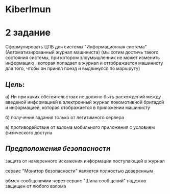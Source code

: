 # KiberImun
# 2 задание

Сформулировать ЦПБ для системы "Информационная система" (Автоматизированный журнал машиниста)
(мы хотим достичь такого состояния системы, при котором злоумышленник не может изменить информацию , которая попадает в журнал и оттображается машинисту для того, чтобы он принял поезд и выдвинулся по маршруту)

## _Цель_: 

а) Ни при каких обстоятельствах не должно быть расхождений между введеной информацией в электронный журнал локомотивной бригадой и информацией, которая отображается в приложении машинисту

б) получение задания только от легитимного сервера

в) противодействие от взлома мобильного приложения с условием физического доступа

## _Предположения безопасности_

защита от намеренного искажения информации поступающей в журнал

сервис "Монитор безопасности" является полностью доверенным 

обмен сообщениями через сервис "Шина сообщений" надежно защищен от любого взлома


